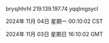 brysjhhrhl 219.139.197.74 yqqlmgsycl

2024年 11月 04日 星期一 00:10:02 CST

2024年 11月 03日 星期日 16:10:02 GMT
